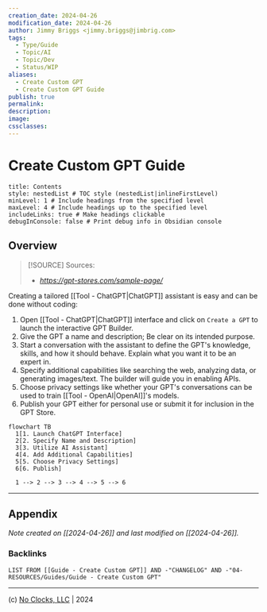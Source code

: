 ```yaml
---
creation_date: 2024-04-26
modification_date: 2024-04-26
author: Jimmy Briggs <jimmy.briggs@jimbrig.com>
tags:
  - Type/Guide
  - Topic/AI
  - Topic/Dev
  - Status/WIP
aliases:
  - Create Custom GPT
  - Create Custom GPT Guide
publish: true
permalink:
description:
image:
cssclasses:
---
```


# Create Custom GPT Guide

```table-of-contents
title: Contents 
style: nestedList # TOC style (nestedList|inlineFirstLevel)
minLevel: 1 # Include headings from the specified level
maxLevel: 4 # Include headings up to the specified level
includeLinks: true # Make headings clickable
debugInConsole: false # Print debug info in Obsidian console
```

## Overview

> [!SOURCE] Sources:
> - *https://gpt-stores.com/sample-page/*

Creating a tailored [[Tool - ChatGPT|ChatGPT]] assistant is easy and can be done without coding:

1. Open [[Tool - ChatGPT|ChatGPT]] interface and click on `Create a GPT` to launch the interactive GPT Builder.
2. Give the GPT a name and description; Be clear on its intended purpose.
3. Start a conversation with the assistant to define the GPT's knowledge, skills, and how it should behave. Explain what you want it to be an expert in.
4. Specify additional capabilities like searching the web, analyzing data, or generating images/text. The builder will guide you in enabling APIs.
5. Choose privacy settings like whether your GPT's conversations can be used to train [[Tool - OpenAI|OpenAI]]'s models.
6. Publish your GPT either for personal use or submit it for inclusion in the GPT Store.

```mermaid
flowchart TB
  1[1. Launch ChatGPT Interface]
  2[2. Specify Name and Description]
  3[3. Utilize AI Assistant]
  4[4. Add Additional Capabilities]
  5[5. Choose Privacy Settings]
  6[6. Publish]

  1 --> 2 --> 3 --> 4 --> 5 --> 6
```


***

## Appendix

*Note created on [[2024-04-26]] and last modified on [[2024-04-26]].*

### Backlinks

```dataview
LIST FROM [[Guide - Create Custom GPT]] AND -"CHANGELOG" AND -"04-RESOURCES/Guides/Guide - Create Custom GPT"
```

***

(c) [No Clocks, LLC](https://github.com/noclocks) | 2024